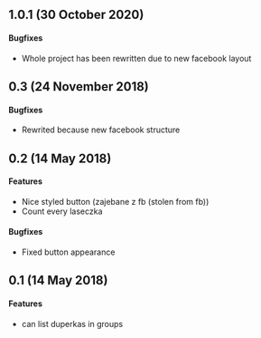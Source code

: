 ## 1.0.1 (30 October 2020)

#### Bugfixes
- Whole project has been rewritten due to new facebook layout


## 0.3 (24 November 2018)

#### Bugfixes
- Rewrited because new facebook structure

## 0.2 (14 May 2018)

#### Features
- Nice styled button (zajebane z fb (stolen from fb))
- Count every laseczka

#### Bugfixes
- Fixed button appearance

## 0.1 (14 May 2018)

#### Features
- can list duperkas in groups

